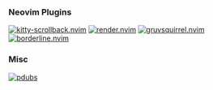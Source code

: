 ### Neovim Plugins
[![kitty-scrollback.nvim](https://github-readme-stats.vercel.app/api/pin/?username=mikesmithgh&repo=kitty-scrollback.nvim&title_color=c7c7c7&text_color=968c81&icon_color=8faa80&border_color=504945&bg_color=070707)](https://github.com/mikesmithgh/kitty-scrollback.nvim)
[![render.nvim](https://github-readme-stats.vercel.app/api/pin/?username=mikesmithgh&repo=render.nvim&title_color=c7c7c7&text_color=968c81&icon_color=8faa80&border_color=504945&bg_color=070707)](https://github.com/mikesmithgh/render.nvim)
[![gruvsquirrel.nvim](https://github-readme-stats.vercel.app/api/pin/?username=mikesmithgh&repo=gruvsquirrel.nvim&title_color=c7c7c7&text_color=968c81&icon_color=8faa80&border_color=504945&bg_color=070707)](https://github.com/mikesmithgh/gruvsquirrel.nvim)
[![borderline.nvim](https://github-readme-stats.vercel.app/api/pin/?username=mikesmithgh&repo=borderline.nvim&title_color=c7c7c7&text_color=968c81&icon_color=8faa80&border_color=504945&bg_color=070707)](https://github.com/mikesmithgh/borderline.nvim)

### Misc
[![pdubs](https://github-readme-stats.vercel.app/api/pin/?username=mikesmithgh&repo=pdubs&title_color=c7c7c7&text_color=968c81&icon_color=8faa80&border_color=504945&bg_color=070707)](https://github.com/mikesmithgh/pdubs)
